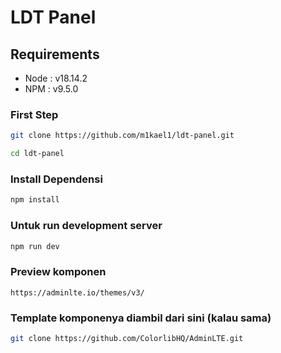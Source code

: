 # LDT Panel
## Requirements
- Node : v18.14.2
- NPM : v9.5.0 <br>


### First Step
```bash
git clone https://github.com/m1kael1/ldt-panel.git
```

```bash
cd ldt-panel
```

### Install Dependensi
```bash
npm install
```

### Untuk run development server
```bash
npm run dev
```
### Preview komponen
```link
https://adminlte.io/themes/v3/
```
### Template komponenya diambil dari sini (kalau sama)
```bash
git clone https://github.com/ColorlibHQ/AdminLTE.git
```
